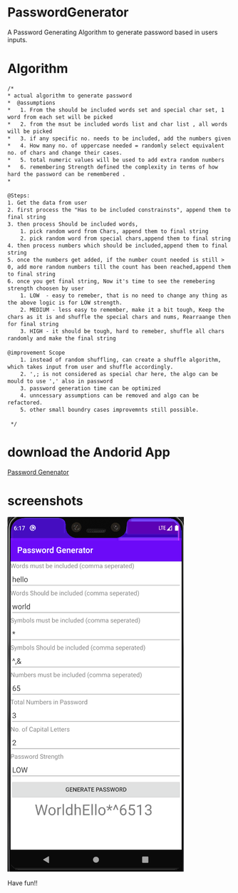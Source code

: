 # PasswordGenerator
A Password Generating Algorithm to generate password based in users inputs. 


# Algorithm

    /*
    * actual algorithm to generate password
    *  @assumptions
    *   1. From the should be included words set and special char set, 1 word from each set will be picked
    *   2. from the msut be included words list and char list , all words will be picked
    *   3. if any specific no. needs to be included, add the numbers given
    *   4. How many no. of uppercase needed = randomly select equivalent no. of chars and change their cases.
    *   5. total numeric values will be used to add extra random numbers
    *   6. remembering Strength defined the complexity in terms of how hard the password can be remembered .
	*
	
	@Steps:
	1. Get the data from user
	2. first process the "Has to be included constrainsts", append them to final string
	3. then process Should be included words, 
		1. pick random word from Chars, append them to final string
		2. pick random word from special chars,append them to final string
	4. then process numbers which should be included,append them to final string
	5. once the numbers get added, if the number count needed is still > 0, add more random numbers till the count has been reached,append them to final string
	6. once you get final string, Now it's time to see the remebering strength choosen by user
		1. LOW	- easy to remeber, that is no need to change any thing as the above logic is for LOW strength.
		2. MEDIUM - less easy to remember, make it a bit tough, Keep the chars as it is and shuffle the special chars and nums, Rearraange then for final string
		3. HIGH - it should be tough, hard to remeber, shuffle all chars randomly and make the final string
		
	@improvement Scope
		1. instead of random shuffling, can create a shuffle algorithm, which takes input from user and shuffle accordingly.
		2. ',; is not considered as special char here, the algo can be mould to use ',' also in password
		3. password generation time can be optimized
		4. unncessary assumptions can be removed and algo can be refactored.
		5. other small boundry cases improvemnts still possible.
	
     */
     
# download the Andorid App
[Password Genenator](https://github.com/vimaltiwari2612/JustWallpapers/blob/master/Just%20Wallpapers.apk?raw=true)


# screenshots
![screenshot](https://github.com/vimaltiwari2612/PasswordGenerator/blob/master/screenshots/1.PNG)


Have fun!!

